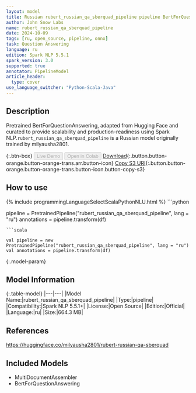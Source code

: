 ```yaml
---
layout: model
title: Russian rubert_russian_qa_sberquad_pipeline pipeline BertForQuestionAnswering from milyausha2801
author: John Snow Labs
name: rubert_russian_qa_sberquad_pipeline
date: 2024-10-09
tags: [ru, open_source, pipeline, onnx]
task: Question Answering
language: ru
edition: Spark NLP 5.5.1
spark_version: 3.0
supported: true
annotator: PipelineModel
article_header:
  type: cover
use_language_switcher: "Python-Scala-Java"
---
```


## Description

Pretrained BertForQuestionAnswering, adapted from Hugging Face and curated to provide scalability and production-readiness using Spark NLP.`rubert_russian_qa_sberquad_pipeline` is a Russian model originally trained by milyausha2801.

{:.btn-box}
<button class="button button-orange" disabled>Live Demo</button>
<button class="button button-orange" disabled>Open in Colab</button>
[Download](https://s3.amazonaws.com/auxdata.johnsnowlabs.com/public/models/rubert_russian_qa_sberquad_pipeline_ru_5.5.1_3.0_1728453904159.zip){:.button.button-orange.button-orange-trans.arr.button-icon}
[Copy S3 URI](s3://auxdata.johnsnowlabs.com/public/models/rubert_russian_qa_sberquad_pipeline_ru_5.5.1_3.0_1728453904159.zip){:.button.button-orange.button-orange-trans.button-icon.button-copy-s3}

## How to use



<div class="tabs-box" markdown="1">
{% include programmingLanguageSelectScalaPythonNLU.html %}
```python

pipeline = PretrainedPipeline("rubert_russian_qa_sberquad_pipeline", lang = "ru")
annotations =  pipeline.transform(df)   

```
```scala

val pipeline = new PretrainedPipeline("rubert_russian_qa_sberquad_pipeline", lang = "ru")
val annotations = pipeline.transform(df)

```
</div>

{:.model-param}
## Model Information

{:.table-model}
|---|---|
|Model Name:|rubert_russian_qa_sberquad_pipeline|
|Type:|pipeline|
|Compatibility:|Spark NLP 5.5.1+|
|License:|Open Source|
|Edition:|Official|
|Language:|ru|
|Size:|664.3 MB|

## References

https://huggingface.co/milyausha2801/rubert-russian-qa-sberquad

## Included Models

- MultiDocumentAssembler
- BertForQuestionAnswering